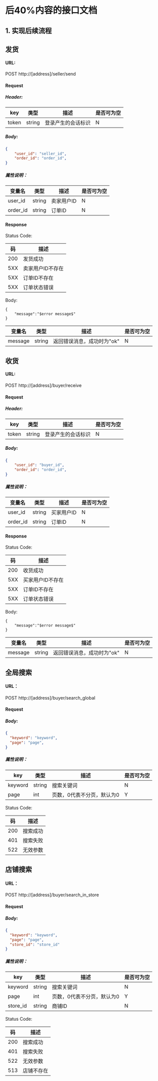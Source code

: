 # 后40%内容的接口文档

## 1. 实现后续流程

## 发货

#### URL:

POST http://[address]/seller/send

#### Request

##### Header:

key | 类型 | 描述 | 是否可为空
---|---|---|---
token | string | 登录产生的会话标识 | N

##### Body:

```json
{
    "user_id": "seller_id",
    "order_id": "order_id",
}
```

##### 属性说明：

变量名 | 类型 | 描述 | 是否可为空
---|---|---|---
user_id | string | 卖家用户ID | N
order_id | string | 订单ID | N 

#### Response

Status Code:

码 | 描述
--- | ---
200 | 发货成功 
5XX | 卖家用户ID不存在 
5XX | 订单ID不存在 
5XX | 订单状态错误 

Body:
```
{
    "message":"$error message$"
}
```
变量名 | 类型 | 描述 | 是否可为空
---|---|---|---
message | string | 返回错误消息，成功时为"ok" | N

## 收货

#### URL:

POST http://[address]/buyer/receive

#### Request

##### Header:

| key   | 类型   | 描述               | 是否可为空 |
| ----- | ------ | ------------------ | ---------- |
| token | string | 登录产生的会话标识 | N          |

##### Body:

```json
{
    "user_id": "buyer_id",
    "order_id": "order_id",
}
```

##### 属性说明：

| 变量名   | 类型   | 描述       | 是否可为空 |
| -------- | ------ | ---------- | ---------- |
| user_id  | string | 买家用户ID | N          |
| order_id | string | 订单ID     | N          |

#### Response

Status Code:

| 码   | 描述             |
| ---- | ---------------- |
| 200  | 收货成功         |
| 5XX  | 买家用户ID不存在 |
| 5XX  | 订单ID不存在     |
| 5XX  | 订单状态错误     |

Body:
```
{
    "message":"$error message$"
}
```
变量名 | 类型 | 描述 | 是否可为空
---|---|---|---
message | string | 返回错误消息，成功时为"ok" | N

## 全局搜索

#### URL：
POST http://[address]/buyer/search_global

#### Request

##### Body:
```json
{
  "keyword": "keyword",
  "page": "page",
}
```

##### 属性说明：

key | 类型 | 描述 | 是否可为空
---|---|---|---
keyword | string | 搜索关键词 | N
page | int | 页数，0代表不分页，默认为0 | Y


Status Code:

码 | 描述
--- | ---
200 | 搜索成功
401 | 搜索失败
522 | 无效参数


## 店铺搜索

#### URL：
POST http://[address]/buyer/search_in_store

#### Request

##### Body:
```json
{
  "keyword": "keyword",
  "page": "page",
  "store_id": "store_id"
}
```

##### 属性说明：

key | 类型 | 描述 | 是否可为空
---|---|---|---
keyword | string | 搜索关键词 | N
page | int | 页数，0代表不分页，默认为0 | Y
store_id | string | 商铺ID | N


Status Code:

码 | 描述
--- | ---
200 | 搜索成功
401 | 搜索失败
522 | 无效参数
513 | 店铺不存在

